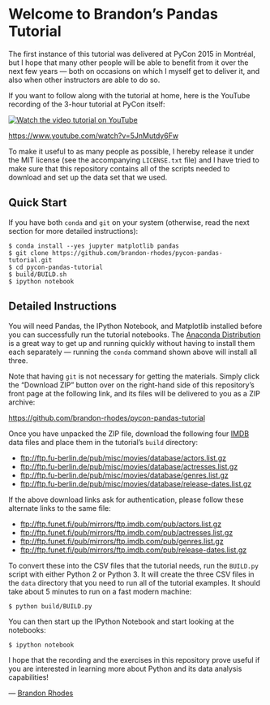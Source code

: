 
# Welcome to Brandon’s Pandas Tutorial

The first instance of this tutorial was delivered at PyCon 2015 in
Montréal, but I hope that many other people will be able to benefit from
it over the next few years — both on occasions on which I myself get to
deliver it, and also when other instructors are able to do so.

If you want to follow along with the tutorial at home, here is the
YouTube recording of the 3-hour tutorial at PyCon itself:

[![Watch the video tutorial on YouTube](youtube.png)](http://www.youtube.com/watch?v=5JnMutdy6Fw "Pandas From The Ground Up - PyCon 2015")

https://www.youtube.com/watch?v=5JnMutdy6Fw

To make it useful to as many people as possible, I hereby release it
under the MIT license (see the accompanying `LICENSE.txt` file) and I
have tried to make sure that this repository contains all of the scripts
needed to download and set up the data set that we used.

## Quick Start

If you have both `conda` and `git` on your system (otherwise, read the
next section for more detailed instructions):

    $ conda install --yes jupyter matplotlib pandas
    $ git clone https://github.com/brandon-rhodes/pycon-pandas-tutorial.git
    $ cd pycon-pandas-tutorial
    $ build/BUILD.sh
    $ ipython notebook

## Detailed Instructions

You will need Pandas, the IPython Notebook, and Matplotlib installed
before you can successfully run the tutorial notebooks.  The [Anaconda
Distribution](http://continuum.io/downloads) is a great way to get up
and running quickly without having to install them each separately —
running the `conda` command shown above will install all three.

Note that having `git` is not necessary for getting the materials.
Simply click the “Download ZIP” button over on the right-hand side of
this repository’s front page at the following link, and its files will
be delivered to you as a ZIP archive:

https://github.com/brandon-rhodes/pycon-pandas-tutorial

Once you have unpacked the ZIP file, download the following four
[IMDB](https://www.imdb.com/) data files and place them in the
tutorial’s `build` directory:

* ftp://ftp.fu-berlin.de/pub/misc/movies/database/actors.list.gz
* ftp://ftp.fu-berlin.de/pub/misc/movies/database/actresses.list.gz
* ftp://ftp.fu-berlin.de/pub/misc/movies/database/genres.list.gz
* ftp://ftp.fu-berlin.de/pub/misc/movies/database/release-dates.list.gz

If the above download links ask for authentication, please follow these alternate links to the same file:

* ftp://ftp.funet.fi/pub/mirrors/ftp.imdb.com/pub/actors.list.gz
* ftp://ftp.funet.fi/pub/mirrors/ftp.imdb.com/pub/actresses.list.gz
* ftp://ftp.funet.fi/pub/mirrors/ftp.imdb.com/pub/genres.list.gz
* ftp://ftp.funet.fi/pub/mirrors/ftp.imdb.com/pub/release-dates.list.gz

To convert these into the CSV files that the tutorial needs, run the
`BUILD.py` script with either Python 2 or Python 3.  It will create the
three CSV files in the `data` directory that you need to run all of the
tutorial examples.  It should take about 5 minutes to run on a fast
modern machine:

    $ python build/BUILD.py

You can then start up the IPython Notebook and start looking at the
notebooks:

    $ ipython notebook

I hope that the recording and the exercises in this repository prove
useful if you are interested in learning more about Python and its data
analysis capabilities!

— [Brandon Rhodes](http://rhodesmill.org/brandon/)
